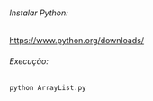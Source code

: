 ###### Instalar Python:
https://www.python.org/downloads/

###### Execução:
` python ArrayList.py `
